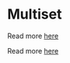 # Multiset


Read more [here](./docs/index.html)

Read more [here](https://github.com/adahus/Multiset/tree/master/docs) 



